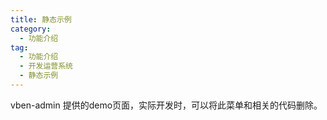 ```yaml
---
title: 静态示例
category:
  - 功能介绍
tag:
  - 功能介绍
  - 开发运营系统
  - 静态示例
---
```


vben-admin 提供的demo页面，实际开发时，可以将此菜单和相关的代码删除。
